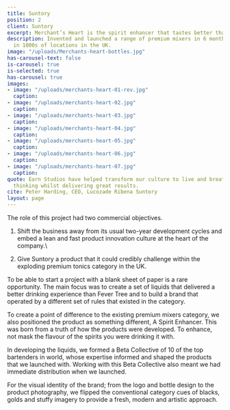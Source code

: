 ```yaml
---
title: Suntory
position: 2
client: Suntory
excerpt: Merchant’s Heart is the spirit enhancer that tastes better than Fever Tree
description: Invented and launched a range of premium mixers in 6 months that is now
  in 1000s of locations in the UK.
image: "/uploads/Merchants-heart-bottles.jpg"
has-carousel-text: false
is-carousel: true
is-selected: true
has-carousel: true
images:
- image: "/uploads/merchants-heart-01-rev.jpg"
  caption: 
- image: "/uploads/merchants-heart-02.jpg"
  caption: 
- image: "/uploads/merchants-heart-03.jpg"
  caption: 
- image: "/uploads/merchants-heart-04.jpg"
  caption: 
- image: "/uploads/merchants-heart-05.jpg"
  caption: 
- image: "/uploads/merchants-heart-06.jpg"
  caption: 
- image: "/uploads/merchants-heart-07.jpg"
  caption: 
quote: Earn Studios have helped transform our culture to live and breathe innovative
  thinking whilst delivering great results.
cite: Peter Harding, CEO, Lucozade Ribena Suntory
layout: page
---
```


The role of this project had two commercial objectives.

1. Shift the business away from its usual two-year development cycles and embed a lean and fast product innovation culture at the heart of the company.\

2. Give Suntory a product that it could credibly challenge within the exploding premium tonics category in the UK.

To be able to start a project with a blank sheet of paper is a rare opportunity. The main focus was to create a set of liquids that delivered a better drinking experience than Fever Tree and to build a brand that operated by a different set of rules that existed in the category.

To create a point of difference to the existing premium mixers category, we also positioned the product as something different, A Spirit Enhancer. This was born from a truth of how the products were developed. To enhance, not mask the flavour of the spirits you were drinking it with.

In developing the liquids, we formed a Beta Collective of 10 of the top bartenders in world, whose expertise informed and shaped the products that we launched with. Working with this Beta Collective also meant we had immediate distribution when we launched.

For the visual identity of the brand; from the logo and bottle design to the product photography, we flipped the conventional category cues of blacks, golds and stuffy imagery to provide a fresh, modern and artistic approach.